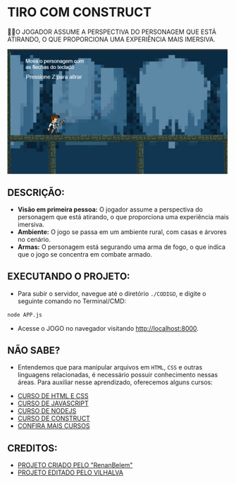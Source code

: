 # TIRO COM CONSTRUCT
👨‍🏫O JOGADOR ASSUME A PERSPECTIVA DO PERSONAGEM QUE ESTÁ ATIRANDO, O QUE PROPORCIONA UMA EXPERIÊNCIA MAIS IMERSIVA.

<img src="FOTO.png" align="center" width="500"> <br> 

## DESCRIÇÃO:
* **Visão em primeira pessoa:** O jogador assume a perspectiva do personagem que está atirando, o que proporciona uma experiência mais imersiva.
* **Ambiente:** O jogo se passa em um ambiente rural, com casas e árvores no cenário.
* **Armas:** O personagem está segurando uma arma de fogo, o que indica que o jogo se concentra em combate armado.

## EXECUTANDO O PROJETO:
   - Para subir o servidor, navegue até o diretório `./CODIGO`, e digite o seguinte comando no Terminal/CMD:
   ```bash
   node APP.js
   ```

   - Acesse o JOGO no navegador visitando [http://localhost:8000](http://localhost:8000).

## NÃO SABE?
- Entendemos que para manipular arquivos em `HTML`, `CSS` e outras linguagens relacionadas, é necessário possuir conhecimento nessas áreas. Para auxiliar nesse aprendizado, oferecemos alguns cursos:
* [CURSO DE HTML E CSS](https://github.com/VILHALVA/CURSO-DE-HTML-E-CSS)
* [CURSO DE JAVASCRIPT](https://github.com/VILHALVA/CURSO-DE-JAVASCRIPT)
* [CURSO DE NODEJS](https://github.com/VILHALVA/CURSO-DE-NODEJS)
* [CURSO DE CONSTRUCT](https://github.com/VILHALVA/CURSO-DE-CONSTRUCT)
* [CONFIRA MAIS CURSOS](https://github.com/VILHALVA?tab=repositories&q=+topic:CURSO)

## CREDITOS:
- [PROJETO CRIADO PELO "RenanBelem"](https://github.com/RenanBelem/JogoConstruct1Periodo)
- [PROJETO EDITADO PELO VILHALVA](https://github.com/VILHALVA)
